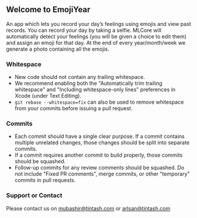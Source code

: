 ## Welcome to EmojiYear

An app which lets you record your day’s feelings using emojis and view past records. You can record your day by taking a selfie. MLCore will automatically detect your feelings (you will be given a choice to edit them) and assign an emoji for that day. At the end of every year/month/week we generate a photo containing all the emojis.


### Whitespace
* New code should not contain any trailing whitespace.
* We recommend enabling both the "Automatically trim trailing whitespace" and "Including whitespace-only lines" preferences in Xcode (under Text Editing).
* <code>git rebase --whitespace=fix</code> can also be used to remove whitespace from your commits before issuing a pull request.

### Commits
* Each commit should have a single clear purpose. If a commit contains multiple unrelated changes, those changes should be split into separate commits.
* If a commit requires another commit to build properly, those commits should be squashed.
* Follow-up commits for any review comments should be squashed. Do not include "Fixed PR comments", merge commits, or other "temporary" commits in pull requests.


### Support or Contact

Please contact us on mubashir@tintash.com or arlsan@tintash.com
